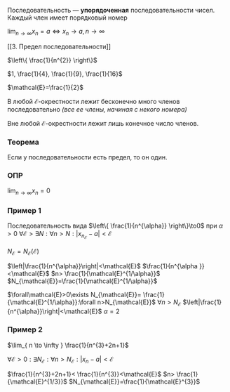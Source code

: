 Последовательность — **упорядоченная** последовательности чисел. Каждый член имеет порядковый номер

$\lim_{ n \to \infty }x_{n}=a \Longleftrightarrow x_{n}\to a, n\to \infty$

[[3. Предел последовательности]]

$\left\{ \frac{1}{n^{2}} \right\}$

$1, \frac{1}{4}, \frac{1}{9}, \frac{1}{16}$

$\mathcal{E}=\frac{1}{2}$

В любой $\mathcal{E}$-окрестности лежит бесконечно много членов последовательно _(все ее члены, начиная с некого номера)_

Вне любой $\mathcal{E}$-окрестности лежит лишь конечное число членов.

### Теорема

Если у последовательности есть предел, то он один.

### ОПР

$\lim_{ n \to \infty }x_{n}=0$
### Пример 1
Последовательность вида $\left\{ \frac{1}{n^{\alpha}} \right\}\to0$ при $\alpha>0$
$\forall\mathcal{E}>\exists N:\forall n>N:|x_{n_{\mathcal{E}}}-a|<\mathcal{E}$

$N_{\mathcal{E}}=N_{\mathcal{E}}(\mathcal{E})$

$\left|\frac{1}{n^{\alpha}}\right|<\mathcal{E}$
$\frac{1}{n^{\alpha }}<\mathcal{E}$
$n> \frac{1}{\mathcal{E}^{1/\alpha}}$
$N_{\mathcal{E}}=\frac{1}{\mathcal{E}^{1/\alpha}}$

$\forall\mathcal{E}>0\exists N_{\mathcal{E}}= \frac{1}{\mathcal{E}^{1/\alpha}}:\forall n>N_{\mathcal{E}}$
$\forall n>N_{\mathcal{E}}$
$\left|\frac{1}{n^{\alpha}}\right|<\mathcal{E}$
$\alpha=2$

### Пример 2

$\lim_{ n \to \infty } \frac{1}{n^{3}+2n+1}$

$\forall\mathcal{E}>0: \exists N_{\mathcal{E}}:\forall n>N_{\mathcal{E}}:|x_{n}-a|<\mathcal{E}$

$\frac{1}{n^{3}+2n+1}< \frac{1}{n^{3}}<\mathcal{E}$
$n> \frac{1}{\mathcal{E}^{1/3}}$
$N_{\mathcal{E}}=\frac{1}{\mathcal{E}^{3}}$
